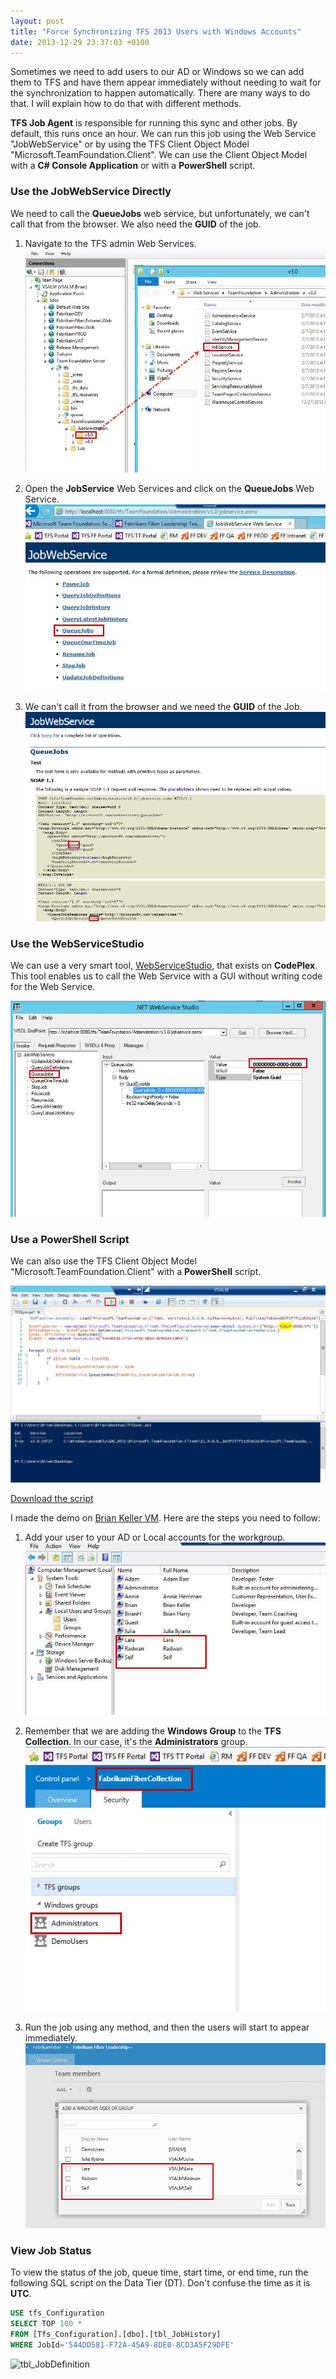 ```yaml
---
layout: post
title: "Force Synchronizing TFS 2013 Users with Windows Accounts"
date: 2013-12-29 23:37:03 +0100
---
```


Sometimes we need to add users to our AD or Windows so we can add them to TFS and have them appear immediately without needing to wait for the synchronization to happen automatically. There are many ways to do that. I will explain how to do that with different methods.

**TFS Job Agent** is responsible for running this sync and other jobs. By default, this runs once an hour. We can run this job using the Web Service "JobWebService" or by using the TFS Client Object Model "Microsoft.TeamFoundation.Client". We can use the Client Object Model with a **C# Console Application** or with a **PowerShell** script.

### Use the JobWebService Directly
We need to call the **QueueJobs** web service, but unfortunately, we can't call that from the browser. We also need the **GUID** of the job. 

1. Navigate to the TFS admin Web Services.
   ![Open Webservice](/assets/images/2013/12/open-webservice.jpg?w=660)
   
2. Open the **JobService** Web Services and click on the **QueueJobs** Web Service.
   ![QueueJobs WebService](/assets/images/2013/12/queuejobs-webservice.jpg)
   
3. We can't call it from the browser and we need the **GUID** of the Job.
   ![Call QueueJobs](/assets/images/2013/12/call-queuejobs.jpg?w=660)

### Use the WebServiceStudio
We can use a very smart tool, [WebServiceStudio](http://webservicestudio.codeplex.com/), that exists on **CodePlex**. This tool enables us to call the Web Service with a GUI without writing code for the Web Service.

![QueueJobs using WebServiceStudio](/assets/images/2013/12/queuejobs-using-webservicestudio1.jpg?w=660)

### Use a PowerShell Script
We can also use the TFS Client Object Model "Microsoft.TeamFoundation.Client" with a **PowerShell** script.

![PowerShell](/assets/images/2013/12/powershell.jpg?w=660)

[Download the script](https://skydrive.live.com/redir?resid=4BCAA16D27B46600%212763) 

I made the demo on [Brian Keller VM](http://blogs.msdn.com/b/briankel/archive/2013/11/26/rtm-version-of-visual-studio-2013-alm-virtual-machine.aspx). Here are the steps you need to follow:

1. Add your user to your AD or Local accounts for the workgroup.
   ![Add Users to Windows](/assets/images/2013/12/add-users-to-windows.jpg)
   
2. Remember that we are adding the **Windows Group** to the **TFS Collection**. In our case, it's the **Administrators** group.
   ![Administrators added to the project collection](/assets/images/2013/12/administrators-added-to-the-project-collection.jpg)
   
3. Run the job using any method, and then the users will start to appear immediately.
   ![The user will appear in TFS](/assets/images/2013/12/the-user-will-appear-in-tfs.jpg?w=660)

### View Job Status
To view the status of the job, queue time, start time, or end time, run the following SQL script on the Data Tier (DT). Don't confuse the time as it is **UTC**.
```sql
USE tfs_Configuration 
SELECT TOP 100 * 
FROM [Tfs_Configuration].[dbo].[tbl_JobHistory] 
WHERE JobId='544DD581-F72A-45A9-8DE0-8CD3A5F29DFE'
```

![tbl_JobDefinition](/assets/images/2014/03/tbl_jobdefinition.png?w=660)

